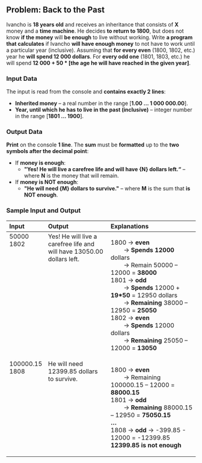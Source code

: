 ## Problem: Back to the Past

Ivancho is **18 years old** and receives an inheritance that consists of **X** money and а **time machine**. He decides **to return to 1800**, but does not know **if the money** will **be enough** to live without working. Write **a program that calculates** if Ivancho **will have enough money** to not have to work until a particular year (inclusive). Assuming that **for every even** (1800, 1802, etc.) year he **will spend 12 000 dollars**. For **every odd one** (1801, 1803, etc.) he will spend **12 000 + 50 * [the age he will have reached in the given year]**.

### Input Data

The input is read from the console and **contains exactly 2 lines**:
  * **Inherited money** – a real number in the range [**1.00 … 1 000 000.00**].
  * **Year, until which he has to live in the past (inclusive)** – integer number in the range [**1801 … 1900**].

### Output Data

**Print** on the console **1 line**. The **sum** must be **formatted** up to the **two symbols after the decimal point**:
  * If **money is enough**:
    * **"Yes! He will live a carefree life and will have {N} dollars left.“** – where **N** is the money that will remain.
  * If **money is NOT enough**:
    * **"He will need {М} dollars to survive."** – where **M** is the sum that **is NOT enough**.

### Sample Input and Output

<table>
<thead>
<tr>
<th align="left"><strong>Input</strong></th>
<th align="left"><strong>Output</strong></th>
<th align="left"><strong>Explanations</strong></th>
</tr>
</thead>
<tbody>
<tr>
<td valign="top">50000<br>1802</td>
<td valign="top">Yes! He will live a carefree life and<br> will have 13050.00 dollars left.</td>
<td valign="top"><p>1800 &rarr; <strong>even</strong><br> 
 	&nbsp;	&nbsp;	&nbsp;	&nbsp;  &rarr; <strong>Spends 12000</strong> dollars <br>
  &nbsp;	&nbsp;	&nbsp;	&nbsp;  &rarr; Remain 50000 – 12000 = <strong>38000</strong><br>
1801 &rarr; <strong>odd</strong> <br>
	&nbsp;	&nbsp;	&nbsp;	&nbsp;  &rarr; <strong>Spends</strong> 12000 + <strong>19*50</strong> = 12950 dollars<br>
	&nbsp;	&nbsp;	&nbsp;	&nbsp;  &rarr; <strong>Remaining</strong> 38000 – 12950 = <strong>25050</strong><br>
1802 &rarr; <strong>even</strong> <br>
	&nbsp;	&nbsp;	&nbsp;	&nbsp;  &rarr; <strong>Spends</strong> 12000 dollars<br>
	&nbsp;	&nbsp;	&nbsp;	&nbsp;  &rarr; <strong>Remaining</strong> 25050 – 12000 = <strong>13050</strong></p></td>
</tr>
<tr>
<td valign="top">100000.15<br>1808</td>
<td valign="top">He will need 12399.85 dollars<br> to survive.</td>
<td valign="top"><p>1800 &rarr; <strong>even</strong><br> 
  &nbsp;	&nbsp;	&nbsp;	&nbsp;  &rarr; Remaining 100000.15 – 12000 = <strong>88000.15</strong><br>
1801 &rarr; <strong>odd</strong> <br>
	&nbsp;	&nbsp;	&nbsp;	&nbsp;  &rarr; <strong>Remaining</strong> 88000.15 – 12950 = <strong>75050.15</strong><br>
<strong>…</strong><br>
1808 &rarr; <strong>odd</strong> &rarr; -399.85 - 12000 = -12399.85<br>
<strong>12399.85 is not enough</strong>
</p></td>
</tr>
</tbody>
</table>    
